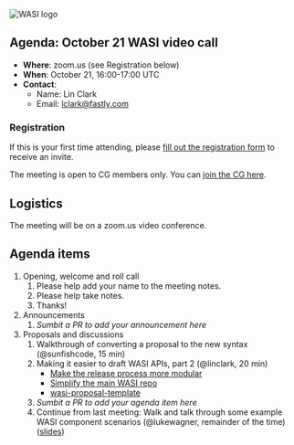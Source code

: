 ![WASI logo](https://raw.githubusercontent.com/WebAssembly/WASI/main/WASI.png)

## Agenda: October 21 WASI video call

- **Where**: zoom.us (see Registration below)
- **When**: October 21, 16:00-17:00 UTC
- **Contact**:
  - Name: Lin Clark
  - Email: lclark@fastly.com

### Registration

If this is your first time attending, please [fill out the registration form](https://docs.google.com/forms/d/e/1FAIpQLSdpO6Lp2L_dZ2_oiDgzjKx7pb7s2YYHjeSIyfHWZZGSKoZKWQ/viewform?usp=sf_link) to receive an invite.

The meeting is open to CG members only. You can [join the CG here](https://www.w3.org/community/webassembly/).

## Logistics

The meeting will be on a zoom.us video conference.

## Agenda items

1. Opening, welcome and roll call
    1. Please help add your name to the meeting notes.
    1. Please help take notes.
    1. Thanks!
1. Announcements
    1. _Sumbit a PR to add your announcement here_
1. Proposals and discussions
    1. Walkthrough of converting a proposal to the new syntax (@sunfishcode, 15 min)
    1. Making it easier to draft WASI APIs, part 2 (@linclark, 20 min)
        - [Make the release process more modular](https://github.com/WebAssembly/WASI/issues/450)
        - [Simplify the main WASI repo](https://github.com/WebAssembly/WASI/pull/451)
        - [wasi-proposal-template](https://github.com/linclark/wasi-proposal-template)
    1. _Sumbit a PR to add your agenda item here_
    1. Continue from last meeting: Walk and talk through some example WASI component scenarios (@lukewagner, remainder of the time) ([slides](https://docs.google.com/presentation/d/11lY9GBghZJ5nCFrf4MKWVrecQude0xy_buE--tnO9kQ))
